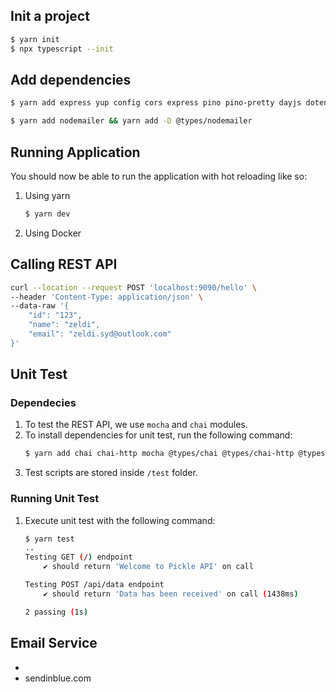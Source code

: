 ## Init a project

```bash
$ yarn init
$ npx typescript --init
```

## Add dependencies
```bash
$ yarn add express yup config cors express pino pino-pretty dayjs dotenv 

$ yarn add nodemailer && yarn add -D @types/nodemailer

```
## Running Application
You should now be able to run the application with hot reloading like so:
1. Using yarn
    ```bash
    $ yarn dev
    ```
2. Using Docker


## Calling REST API

```bash
curl --location --request POST 'localhost:9090/hello' \
--header 'Content-Type: application/json' \
--data-raw '{
    "id": "123",
    "name": "zeldi",
    "email": "zeldi.syd@outlook.com"
}'
```

## Unit Test

### Dependecies

1. To test the REST API, we use `mocha` and `chai` modules.
2. To install dependencies for unit test, run the following command:
    ```bash
    $ yarn add chai chai-http mocha @types/chai @types/chai-http @types/mocha --save-dev
    ```
3. Test scripts are stored inside `/test` folder.

### Running Unit Test
1. Execute unit test with the following command:
    ```bash
    $ yarn test
    ..
    Testing GET (/) endpoint
        ✔ should return 'Welcome to Pickle API' on call

    Testing POST /api/data endpoint
        ✔ should return 'Data has been received' on call (1438ms)

    2 passing (1s)
    ``` 

## Email Service
- 
- sendinblue.com